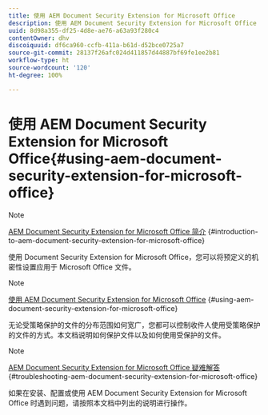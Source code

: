 ```yaml
---
title: 使用 AEM Document Security Extension for Microsoft Office
description: 使用 AEM Document Security Extension for Microsoft Office
uuid: 8d98a355-df25-4d8e-ae76-a63a93f280c4
contentOwner: dhv
discoiquuid: df6ca960-ccfb-411a-b61d-d52bce0725a7
source-git-commit: 28137f26afc024d411857d44887bf69fe1ee2b81
workflow-type: ht
source-wordcount: '120'
ht-degree: 100%

---
```



# 使用 AEM Document Security Extension for Microsoft Office{#using-aem-document-security-extension-for-microsoft-office}

>[!NOTE]
>
>[AEM Document Security Extension for Microsoft Office 简介](../document-security-extension-microsoft-office.md) {#introduction-to-aem-document-security-extension-for-microsoft-office}
>
>使用 Document Security Extension for Microsoft Office，您可以将预定义的机密性设置应用于 Microsoft Office 文件。

>[!NOTE]
>
>[使用 AEM Document Security Extension for Microsoft Office](../using-aem-document-security-extension.md) {#using-aem-document-security-extension-for-microsoft-office}
>
>无论受策略保护的文件的分布范围如何宽广，您都可以控制收件人使用受策略保护的文件的方式。本文档说明如何保护文件以及如何使用受保护的文件。

>[!NOTE]
>
>[AEM Document Security Extension for Microsoft Office 疑难解答](../troubleshooting-document-security-extension.md) {#troubleshooting-aem-document-security-extension-for-microsoft-office}
>
>如果在安装、配置或使用 AEM Document Security Extension for Microsoft Office 时遇到问题，请按照本文档中列出的说明进行操作。

